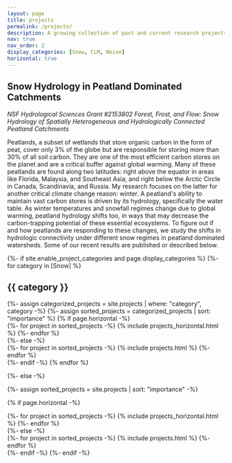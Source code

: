 ```yaml
---
layout: page
title: projects
permalink: /projects/
description: A growing collection of past and current research projects.
nav: true
nav_order: 2
display_categories: [Snow, CLM, Noise]
horizontal: true
---
```


## Snow Hydrology in Peatland Dominated Catchments
*NSF Hydrological Sciences Grant #2153802 Forest, Frost, and Flow: Snow Hydrology of Spatially Heterogeneous and Hydrologically Connected Peatland Catchments*

Peatlands, a subset of wetlands that store organic carbon in the form of peat, cover only 3% of the globe but are responsible for storing more than 30% of all soil carbon. They are one of the most efficient carbon stores on the planet and are a critical buffer against global warming. Many of these peatlands are found along two latitudes: right above the equator in areas like Florida, Malaysia, and Southeast Asia; and right below the Arctic Circle in Canada, Scandinavia, and Russia. My research focuses on the latter for another critical climate change reason: winter. A peatland's ability to maintain vast carbon stores is driven by its hydrology, specifically the water table. As winter temperatures and snowfall regimes change due to global warming, peatland hydrology shifts too, in ways that may decrease the carbon-trapping potential of these essential ecosystems. To figure out if and how peatlands are responding to these changes, we study the shifts in hydrologic connectivity under different snow regimes in peatland dominated watersheds. Some of our recent results are published or described below. 

<!-- Projects with 'Snow' designation -->
<!-- pages/projects.md -->
<div class="projects">
{%- if site.enable_project_categories and page.display_categories %}
  <!-- Display categorized projects -->
  {%- for category in [Snow] %}
  <h2 class="category">{{ category }}</h2>
  {%- assign categorized_projects = site.projects | where: "category", category -%}
  {%- assign sorted_projects = categorized_projects | sort: "importance" %}
  <!-- Generate cards for each project -->
  {% if page.horizontal -%}
  <div class="container">
    <div class="row row-cols-8">
    {%- for project in sorted_projects -%}
      {% include projects_horizontal.html %}
    {%- endfor %}
    </div>
  </div>
  {%- else -%}
  <div class="grid">
    {%- for project in sorted_projects -%}
      {% include projects.html %}
    {%- endfor %}
  </div>
  {%- endif -%}
  {% endfor %}

{%- else -%}
<!-- Display projects without categories -->
  {%- assign sorted_projects = site.projects | sort: "importance" -%}
  <!-- Generate cards for each project -->
  {% if page.horizontal -%}
  <div class="container">
    <div class="row row-cols-8">
    {%- for project in sorted_projects -%}
      {% include projects_horizontal.html %}
    {%- endfor %}
    </div>
  </div>
  {%- else -%}
  <div class="grid">
    {%- for project in sorted_projects -%}
      {% include projects.html %}
    {%- endfor %}
  </div>
  {%- endif -%}
{%- endif -%}
</div>
